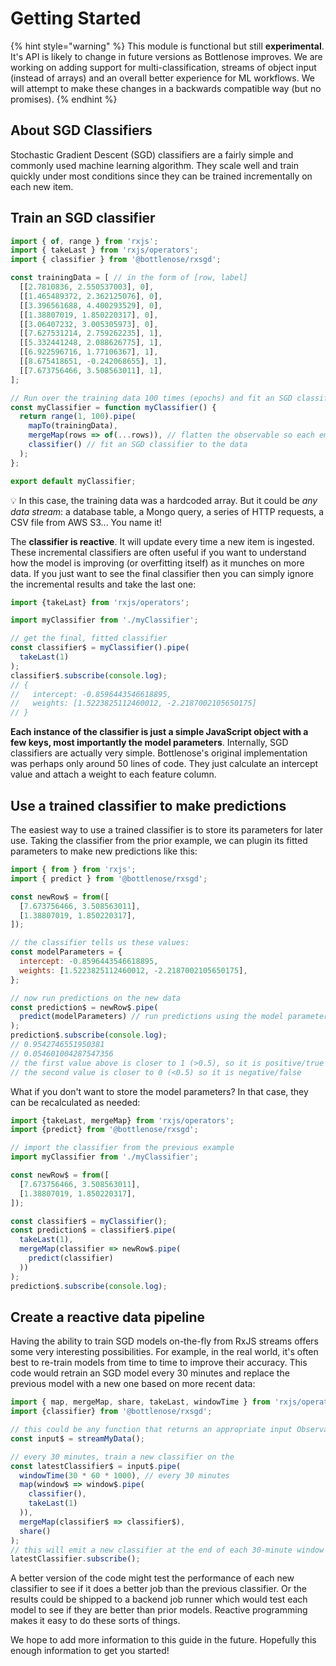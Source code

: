 # Getting Started

{% hint style="warning" %}
This module is functional but still **experimental**.  It's API is likely to change in future versions as Bottlenose improves. We are working on adding support for multi-classification, streams of object input (instead of arrays) and an overall better experience for ML workflows.  We will attempt to make these changes in a backwards compatible way (but no promises).
{% endhint %}

## About SGD Classifiers
Stochastic Gradient Descent (SGD) classifiers are a fairly simple and commonly used machine learning algorithm. They scale well and train quickly under most conditions since they can be trained incrementally on each new item.

## Train an SGD classifier
```javascript
import { of, range } from 'rxjs';
import { takeLast } from 'rxjs/operators';
import { classifier } from '@bottlenose/rxsgd';

const trainingData = [ // in the form of [row, label]
  [[2.7810836, 2.550537003], 0],
  [[1.465489372, 2.362125076], 0],
  [[3.396561688, 4.400293529], 0],
  [[1.38807019, 1.850220317], 0],
  [[3.06407232, 3.005305973], 0],
  [[7.627531214, 2.759262235], 1],
  [[5.332441248, 2.088626775], 1],
  [[6.922596716, 1.77106367], 1],
  [[8.675418651, -0.242068655], 1],
  [[7.673756466, 3.508563011], 1],
];

// Run over the training data 100 times (epochs) and fit an SGD classifier to it:
const myClassifier = function myClassifier() {
  return range(1, 100).pipe(
    mapTo(trainingData),
    mergeMap(rows => of(...rows)), // flatten the observable so each emission is a row
    classifier() // fit an SGD classifier to the data
  );
};

export default myClassifier;
```
💡 In this case, the training data was a hardcoded array.  But it could be *any data stream*: a database table, a Mongo query, a series of HTTP requests, a CSV file from AWS S3... You name it!

The **classifier is reactive**.  It will update every time a new item is ingested. These incremental classifiers are often useful if you want to understand how the model is improving (or overfitting itself) as it munches on more data.  If you just want to see the final classifier then you can simply ignore the incremental results and take the last one:
```javascript
import {takeLast} from 'rxjs/operators';

import myClassifier from './myClassifier';

// get the final, fitted classifier
const classifier$ = myClassifier().pipe(
  takeLast(1)
);
classifier$.subscribe(console.log);
// {
//   intercept: -0.8596443546618895, 
//   weights: [1.5223825112460012, -2.2187002105650175]
// }
```

**Each instance of the classifier is just a simple JavaScript object with a few keys, most importantly the model parameters**.  Internally, SGD classifiers are actually very simple. Bottlenose's original implementation was perhaps only around 50 lines of code.  They just calculate an intercept value and attach a weight to each feature column.

## Use a trained classifier to make predictions
The easiest way to use a trained classifier is to store its parameters for later use.  Taking the classifier from the prior example, we can plugin its fitted parameters to make new predictions like this:

```javascript
import { from } from 'rxjs';
import { predict } from '@bottlenose/rxsgd';

const newRow$ = from([
  [7.673756466, 3.508563011],
  [1.38807019, 1.850220317],
]);

// the classifier tells us these values:
const modelParameters = {
  intercept: -0.8596443546618895, 
  weights: [1.5223825112460012, -2.2187002105650175],
};

// now run predictions on the new data
const prediction$ = newRow$.pipe(
  predict(modelParameters) // run predictions using the model parameters
);
prediction$.subscribe(console.log);
// 0.9542746551950381
// 0.054601004287547356
// the first value above is closer to 1 (>0.5), so it is positive/true
// the second value is closer to 0 (<0.5) so it is negative/false
```

What if you don't want to store the model parameters?  In that case, they can be recalculated as needed:
```javascript
import {takeLast, mergeMap} from 'rxjs/operators';
import {predict} from '@bottlenose/rxsgd';

// import the classifier from the previous example
import myClassifier from './myClassifier';

const newRow$ = from([
  [7.673756466, 3.508563011],
  [1.38807019, 1.850220317],
]);

const classifier$ = myClassifier();
const prediction$ = classifier$.pipe(
  takeLast(1),
  mergeMap(classifier => newRow$.pipe(
    predict(classifier)
  ))
);
prediction$.subscribe(console.log);
```

## Create a reactive data pipeline
Having the ability to train SGD models on-the-fly from RxJS streams offers some very interesting possibilities.  For example, in the real world, it's often best to re-train models from time to time to improve their accuracy.  This code would retrain an SGD model every 30 minutes and replace the previous model with a new one based on more recent data:

```javascript
import { map, mergeMap, share, takeLast, windowTime } from 'rxjs/operators';
import {classifier} from '@bottlenose/rxsgd';

// this could be any function that returns an appropriate input Observable
const input$ = streamMyData();

// every 30 minutes, train a new classifier on the
const latestClassifier$ = input$.pipe(
  windowTime(30 * 60 * 1000), // every 30 minutes
  map(window$ => window$.pipe(
    classifier(),
    takeLast(1)
  )),
  mergeMap(classifier$ => classifier$),
  share()
);
// this will emit a new classifier at the end of each 30-minute window
latestClassifier.subscribe(); 
```

A better version of the code might test the performance of each new classifier to see if it does a better job than the previous classifier. Or the results could be shipped to a backend job runner which would test each model to see if they are better than prior models.  Reactive programming makes it easy to do these sorts of things.

We hope to add more information to this guide in the future.  Hopefully this enough information to get you started!